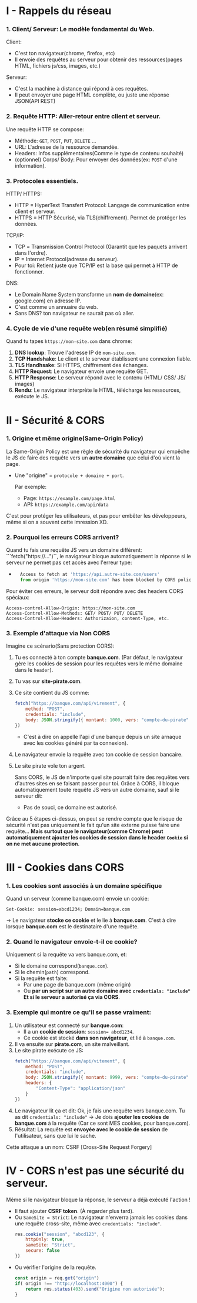 # I - Rappels du réseau
### 1. Client/ Serveur: Le modèle fondamental du Web.
Client:
* C'est ton navigateur(chrome, firefox, etc)
* Il envoie des requêtes au serveur pour obtenir des ressources(pages HTML, fichiers js/css, images, etc.)

Serveur:
* C'est la machine à distance qui répond à ces requêtes.
* Il peut envoyer une page HTML complète, ou juste une réponse JSON(API REST)
### 2. Requête HTTP: Aller-retour entre client et serveur.
Une requête HTTP se compose:
* Méthode: ``GET``, ``POST``, ``PUT``, ``DELETE`` ...
* URL: L'adresse de la ressource demandée.
* Headers: Infos supplémentaires(Comme le type de contenu souhaité)
* (optionnel) Corps/ Body: Pour envoyer des données(ex: ``POST`` d'une information).

### 3. Protocoles essentiels.
HTTP/ HTTPS: 
* HTTP = HyperText Transfert Protocol: Langage de communication entre client et serveur.
* HTTPS = HTTP Sécurisé, via TLS(chiffrement). Permet de protéger les données.

TCP/IP:
* TCP = Transmission Control Protocol (Garantit que les paquets arrivent dans l'ordre).
* IP = Internet Protocol(adresse du serveur).
* Pour toi: Retient juste que TCP/IP est la base qui permet à HTTP de fonctionner.

DNS:
* Le Domain Name System transforme un __nom de domaine__(ex: google.com) en adresse IP.
* C'est comme un annuaire du web.
* Sans DNS? ton navigateur ne saurait pas où aller.

### 4. Cycle de vie d'une requête web(en résumé simplifié)
Quand tu tapes ``https://mon-site.com`` dans chrome:
1. __DNS lookup__: Trouve l'adresse IP de ``mon-site.com``.
2. __TCP Handshake__: Le client et le serveur établissent une connexion fiable.
3. __TLS Handhsake__: Si HTTPS, chiffrement des échanges.
4. __HTTP Request__: Le navigateur envoie une requête GET.
5. __HTTP Response__: Le serveur répond avec le contenu (HTML/ CSS/ JS/ images)
6. __Rendu__: Le navigateur interprète le HTML, télécharge les ressources, exécute le JS.

# II - Sécurité & CORS
### 1. Origine et même origine(Same-Origin Policy)
La Same-Origin Policy est une règle de sécurité du navigateur qui empêche le JS de faire des requête vers un __autre domaine__ que celui d'où vient la page.
* Une "origine" = ``protocole + domaine + port``.

	Par exemple:
	* Page: ``https://example.com/page.html``
	* API: ``https://example.com/api/data``

C'est pour protéger les utilisateurs, et pas pour embêter les développeurs, même si on a souvent cette imression XD.

### 2. Pourquoi les erreurs CORS arrivent?
Quand tu fais une requête JS vers un domaine différent: ```fetch("https://...")``, le navigateur bloque automatiquement la réponse si le serveur ne permet pas cet accès avec l'erreur type:
* ````js
	Access to fetch at 'https://api.autre-site.com/users'
	from origin 'https://mon-site.com' has been blocked by CORS policy
	````

Pour éviter ces erreurs, le serveur doit répondre avec des headers CORS spéciaux:
````
Access-control-Allow-Origin: https://mon-site.com
Access-Control-Allow-Methods: GET/ POST/ PUT/ DELETE
Access-Control-Allow-Headers: Authorizaion, content-Type, etc.
````

### 3. Exemple d'attaque via Non CORS
Imagine ce scénario(Sans protection CORS):
1. Tu es connecté à ton compte __banque.com__. (Par défaut, le navigateur gère les cookies de session pour les requêtes vers le même domaine dans le ``header``).
2. Tu vas sur __site-pirate.com__.
3. Ce site contient du JS comme:
	````js
	fetch("https://banque.com/api/virement", {
		method: "POST",
		credentials: "include",
		body: JSON.stringify({ montant: 1000, vers: "compte-du-pirate" })
	})
	````
	* C'est à dire on appelle l'api d'une banque depuis un site arnaque avec les cookies généré par ta connexion).
4. Le navigateur envoie la requête avec ton cookie de session bancaire.
5. Le site pirate vole ton argent.

	Sans CORS, le JS de n'importe quel site pourrait faire des requêtes vers d'autres sites en se faisant passer pour toi.
	Grâce à CORS, il bloque automatiquement toute requête JS vers un autre domaine, sauf si le serveur dit:
	* Pas de souci, ce domaine est autorisé.

Grâce au 5 étapes ci-dessus, on peut se rendre compte que le risque de sécurité n'est pas uniquement le fait qu'un site externe puisse faire une requête... __Mais surtout que le navigateur(comme Chrome) peut automatiquement ajouter les cookies de session dans le header ``Cookie`` si on ne met aucune protection__.

# III - Cookies dans CORS
### 1. Les cookies sont associés à un domaine spécifique
Quand un serveur (comme banque.com) envoie un cookie:
````http
Set-Cookie: session=abcd1234; Domain=banque.com
````
-> Le navigateur __stocke ce cookie__ et le lie à __banque.com__. C'est à dire lorsque __banque.com__ est le destinataire d'une requête.

### 2. Quand le navigateur envoie-t-il ce cookie?
Uniquement si la requête va vers banque.com, et:
* Si le domaine correspond(``banque.com``).
* Si le chemin(``path``) correspond.
* Si la requête est faite:
	* Par une page de banque.com (même origin)
	* Ou __par un script sur un autre domaine avec ``credentials: "include"`` Et si le serveur a autorisé ça via CORS__.

### 3. Exemple qui montre ce qu'il se passe vraiment:
1. Un utilisateur est connecté sur __banque.com__:
	* Il a un __cookie de session__: ``session= abcd1234``.
	* Ce cookie est stocké __dans son navigateur__, et lié à ``banque.com``.
2. Il va ensuite sur __pirate.com__, un site malveillant.
3. Le site pirate exécute ce JS:
	````js
	fetch("https://banque.com/api/vitement", {
		method: "POST",
		credentials: "include",
		body: JSON.stringify({ montant: 9999, vers: "compte-du-pirate" }),
		headers: {
			"Content-Type": "application/json"
		}
	})
	````
4. Le navigateur lit ça et dit:
	Ok, je fais une requête vers banque.com.
	Tu as dit ``credentials: "include"`` -> Je dois __ajouter les cookies de banque.com__ à la requête (Car ce sont MES cookies, pour banque.com).
5. Résultat: La requête est __envoyée avec le cookie de session__ de l'utilisateur, sans que lui le sache.


Cette attaque a un nom: CSRF [Cross-Site Request Forgery]

# IV - CORS n'est pas une sécurité du serveur.
Même si le navigateur bloque la réponse, le serveur a déjà exécuté l'action !
* Il faut ajouter __CSRF token__. (À regarder plus tard).
* Ou ``SameSite = Strict``: Le navigateur n'enverra jamais les cookies dans une requête cross-site, même avec ``credentials: "include"``.
	````js
	res.cookie("session", "abcd123", {
		httpOnly: true,
		sameSite: "Strict",
		secure: false
	})
	````
* Ou vérifier l'origine de la requête.
	````js
	const origin = req.get("origin")
	if( origin !== "http://localhost:4000") {
		return res.status(403).send("Origine non autorisée");
	}
	````







